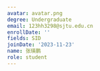 ```yaml
---
avatar: avatar.png
degree: Undergraduate
email: 123hh3298@sjtu.edu.cn
enrollDate: ''
fields: SID
joinDate: '2023-11-23'
name: 张瑛鹏
role: student
---
```

